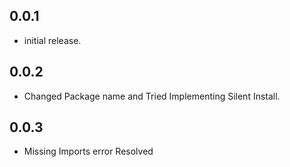 ## 0.0.1

* initial release.

## 0.0.2

* Changed Package name and Tried Implementing Silent Install.

## 0.0.3

* Missing Imports error Resolved